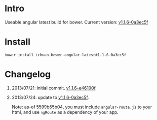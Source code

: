 Intro
==============

Useable angular latest build for bower. Current version: [v1.1.6-0a3ec5f](https://github.com/angular/angular.js/commit/0a3ec5f8bbc1b51c9188f661df1697cc6a32c6a5)


Install
========

```
bower install ichuan-bower-angular-latest#1.1.6-0a3ec5f
```


Changelog
==========
1. 2013/07/21: initial commit. [v1.1.6-e46100f](https://github.com/angular/angular.js/tree/e46100f7097d9a8f174bdb9e15d4c6098395c3f2)
2. 2013/07/24: update to [v1.1.6-0a3ec5f](https://github.com/angular/angular.js/commit/0a3ec5f8bbc1b51c9188f661df1697cc6a32c6a5).

   Note: as-of [5599b55b04](https://github.com/angular/angular.js/commit/5599b55b04788c2e327d7551a4a699d75516dd21), you must 
   include `angular-route.js` to your html, and use `ngRoute` as a dependency of your app.
